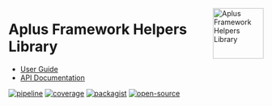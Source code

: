 <a href="https://gitlab.com/aplus-framework/libraries/helpers"><img src="https://gitlab.com/aplus-framework/libraries/helpers/-/raw/master/guide/image.png" alt="Aplus Framework Helpers Library" align="right" width="100"></a>

# Aplus Framework Helpers Library

- [User Guide](https://docs.aplus-framework.com/guides/libraries/helpers/index.html)
- [API Documentation](https://docs.aplus-framework.com/packages/helpers.html)

[![pipeline](https://gitlab.com/aplus-framework/libraries/helpers/badges/master/pipeline.svg)](https://gitlab.com/aplus-framework/libraries/helpers/-/pipelines?scope=branches)
[![coverage](https://gitlab.com/aplus-framework/libraries/helpers/badges/master/coverage.svg?job=test:php)](https://aplus-framework.gitlab.io/libraries/helpers/coverage/)
[![packagist](https://img.shields.io/packagist/v/aplus/helpers)](https://packagist.org/packages/aplus/helpers)
[![open-source](https://img.shields.io/badge/open--source-donate-magenta)](https://www.paypal.com/donate/?hosted_button_id=NGBNW5PY4VSJ4)
